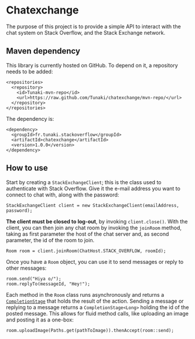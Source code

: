 # Chatexchange

The purpose of this project is to provide a simple API to interact with the chat system on Stack Overflow, and the Stack Exchange network.

## Maven dependency

This library is currently hosted on GitHub. To depend on it, a repository needs to be added:

    <repositories>
      <repository>
        <id>Tunaki-mvn-repo</id>
        <url>https://raw.github.com/Tunaki/chatexchange/mvn-repo/</url>
      </repository>
    </repositories>

The dependency is:

    <dependency>
      <groupId>fr.tunaki.stackoverflow</groupId>
      <artifactId>chatexchange</artifactId>
      <version>1.0.0</version>
    </dependency>

## How to use

Start by creating a `StackExchangeClient`; this is the class used to authenticate with Stack Overflow. Give it the e-mail address you want to connect to chat with, along with the password:

    StackExchangeClient client = new StackExchangeClient(emailAddress, password);

**The client must be closed to log-out**, by invoking `client.close()`. With the client, you can then join any chat room by invoking the `joinRoom` method, taking as first parameter the host of the chat server and, as second parameter, the id of the room to join.

    Room room = client.joinRoom(ChatHost.STACK_OVERFLOW, roomId);

Once you have a `Room` object, you can use it to send messages or reply to other messages:

    room.send("Hiya o/");
    room.replyTo(messageId, "Hey!");

Each method in the `Room` class runs asynchronously and returns a [`CompletionStage`](https://docs.oracle.com/javase/8/docs/api/java/util/concurrent/CompletionStage.html) that holds the result of the action. Sending a message or replying to a message returns a `CompletionStage<Long>` holding the id of the posted message. This allows for fluid method calls, like uploading an image and posting it as a one-box:

    room.uploadImage(Paths.get(pathToImage)).thenAccept(room::send);
